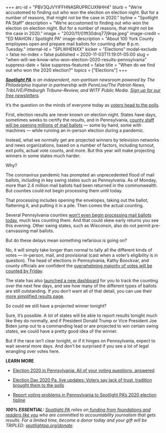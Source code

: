 +++
arc-id = "PBV3QJVYIFFHNASRUPRCUXNHH4"
blurb = "We’re accustomed to finding out who won the election on election night. But for a number of reasons, that might not be the case in 2020."
byline = "Spotlight PA Staff"
description = "We’re accustomed to finding out who won the election on election night. But for a number of reasons, that might not be the case in 2020."
image = "2020/11/01ft30dnq77j9rqe.jpeg"
image-credit = "ED MAHON / Spotlight PA"
image-description = "About 100 York County employees open and prepare mail ballots for counting after 8 p.m. Tuesday."
internal-id = "SPLWHENXX"
kicker = "Elections"
modal-exclude = false
no-index = false
published = 2020-11-03T11:19:01-05:00
slug = "when-will-we-know-who-won-election-2020-results-pennsylvania"
suppress-date = false
suppress-featured = false
title = "When do we find out who won the 2020 election?"
topics = ["Elections"]
+++

<a href="https://www.spotlightpa.org/"><i><b>Spotlight PA</b></i></a><i> is an independent, non-partisan newsroom powered by The Philadelphia Inquirer in partnership with PennLive/The Patriot-News, TribLIVE/Pittsburgh Tribune-Review, and WITF Public Media. </i><a href="https://www.spotlightpa.org/newsletters"><i>Sign up for our free newsletters</i></a><i>.</i>

It’s the question on the minds of everyone today as <a href="https://www.spotlightpa.org/news/2020/11/pennsylvania-2020-election-live-blog-updates-donald-trump-joe-biden/">voters head to the polls</a>.

First, election results are never known on election night. States have days, sometimes weeks to certify the results, and in Pennsylvania, <a href="https://www.spotlightpa.org/news/2020/10/pennsylvania-election-county-officials-stress-misinformation-anger/">county staff will be opening millions of mail ballots</a> — some by hand, some with machines — while running an in-person election during a pandemic.

Instead, what we normally get are projected winners by television networks and news organizations, based on a number of factors, including turnout, exit polls, actual vote counts, and more. But this year will make projecting winners in some states much harder.

Why?

The coronavirus pandemic has prompted an unprecedented flood of mail ballots, including in key swing states such as Pennsylvania. As of Monday, more than 2.4 million mail ballots had been returned in the commonwealth. But counties could not begin processing them until today.

That processing includes opening the envelopes, taking out the ballot, flattening it, and putting it in a pile. Then comes the actual counting.

<script src="https://www.spotlightpa.org/embed.js" async></script><div data-spl-embed-version="1" data-spl-src="https://www.spotlightpa.org/embeds/donate/?teaser_text=Spotlight%20PA%20provides%20essential%2C%20public-service%20journalism%20about%20Pennsylvania%20thank%20to%20readers%20like%20you.%20For%20a%20limited%20time%2C%20become%20a%20member%20and%20your%20contribution%20will%20be%20TRIPLED.&cta_text=YES%2C%20TRIPLE%20MY%20GIFT&eyebrow_text=BECOME%20A%20MEMBER"></div>

Several Pennsylvania counties <a href="https://www.spotlightpa.org/news/2020/11/pa-election-2020-mail-ballots-precanvassing/">won’t even begin processing mail ballots today</a>, much less counting them. And that could skew early returns you see this evening. Other swing states, such as Wisconsin, also do not permit pre-canvassing mail ballots.

But do these delays mean something nefarious is going on?

No, it will simply take longer than normal to tally all the different kinds of votes — in-person, mail, and provisional (cast when a voter’s eligibility is in question). The head of elections in Pennsylvania, Kathy Boockvar, and county officials are confident the <a href="https://www.spotlightpa.org/news/2020/10/pa-kathy-boockvar-election-results-timely-tom-wolf-republicans-precanvassing/">overwhelming majority of votes will be counted by Friday</a>.

The state has also <a href="https://web.archive.org/20201103025056/https://www.votespa.com/About-Elections/Pages/Counting-Dashboard.aspx">launched a new dashboard</a> for you to track the counting over the next few days, and see how many of the different types of ballots are still outstanding. If you don’t want all of that detail, you can use their <a href="https://web.archive.org/20201101015357/https://www.electionreturns.pa.gov/">more simplified results page</a>.

So could we still have a projected winner tonight?

Sure, it’s possible. A lot of states will be able to report results tonight much like they do normally, and if President Donald Trump or Vice President Joe Biden jump out to a commanding lead or are projected to win certain swing states, we could have a pretty good idea of the winner.

But if the race isn’t clear tonight, or if it hinges on Pennsylvania, expect to wait several more days. And don’t be surprised if you see a lot of legal wrangling over votes here.

<b>LEARN MORE</b>

- <a href="https://www.spotlightpa.org/news/2020/10/pa-election-voting-questions-answered-mail-ballot/">Election 2020 in Pennsylvania: All of your voting questions, answered</a>

- <a href="https://www.spotlightpa.org/news/2020/11/pennsylvania-2020-election-live-blog-updates-donald-trump-joe-biden/">Election Day 2020 Pa. live updates: Voters say lack of trust, tradition brought them to the polls</a>

- <a href="https://www.spotlightpa.org/news/2020/10/pa-2020-election-day-voting-problems-machines-ballots-lawsuits/">Report voting problems in Pennsylvania to Spotlight PA’s 2020 election tipline</a>

<i><b>100% ESSENTIAL:</b></i><i> </i><a href="https://www.spotlightpa.org/"><i>Spotlight PA</i></a><i> relies on</i><a href="https://www.spotlightpa.org/support"><i> funding from foundations and readers like you</i></a><i> who are committed to accountability journalism that gets results. For a limited time, become a donor today and your gift will be TRIPLED: </i><a href="https://www.spotlightpa.org/donate"><i>spotlightpa.org/donate</i></a><i>.</i>
